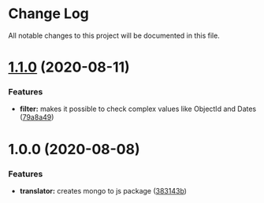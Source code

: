 # Change Log

All notable changes to this project will be documented in this file.

# [1.1.0](https://github.com/stalniy/ucast/compare/@ucast/mongo2js@1.0.0...@ucast/mongo2js@1.1.0) (2020-08-11)


### Features

* **filter:** makes it possible to check complex values like ObjectId and Dates ([79a8a49](https://github.com/stalniy/ucast/commit/79a8a498387e0eba9adb1ebb147e7f25c39e9498))

# 1.0.0 (2020-08-08)


### Features

* **translator:** creates mongo to js package ([383143b](https://github.com/stalniy/ucast/commit/383143bc6e96e7c8af07f874bf3f3ad464c34db1))
